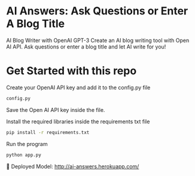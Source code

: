 # AI Answers: Ask Questions or Enter A Blog Title

AI Blog Writer with OpenAI GPT-3
Create an AI blog writing tool with Open AI API. 
Ask questions or enter a blog title and let AI write for you!

# Get Started with this repo
Create your OpenAI API key and add it to the config.py file

```sh
config.py
```
Save the Open AI API key inside the file.

Install the required libraries inside the requirements txt file

``` sh
pip install -r requirements.txt
```

Run the program

```sh
python app.py
```

🔗 Deployed Model: http://ai-answers.herokuapp.com/
